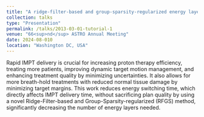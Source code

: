 ```yaml
---
title: "A ridge-filter-based and group-sparsity-regularized energy layer reduction method for IMPT."
collection: talks
type: "Presentation"
permalink: /talks/2013-03-01-tutorial-1
venue: "66<sup>nd</sup> ASTRO Annual Meeting"
date: 2024-08-010
location: "Washington DC, USA"
---
```


Rapid IMPT delivery is crucial for increasing proton therapy efficiency, treating more patients, improving dynamic target motion management, and enhancing treatment quality by minimizing uncertainties. It also allows for more breath-hold treatments with reduced normal tissue damage by minimizing target margins. This work reduces energy switching time, which directly affects IMPT delivery time, without sacrificing plan quality by using a novel Ridge-Filter-based and Group-Sparsity-regularized (RFGS) method, significantly decreasing the number of energy layers needed.
